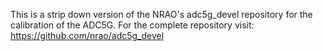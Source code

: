 This is a strip down version of the NRAO's adc5g_devel repository for the calibration of the ADC5G. For the complete repository visit: https://github.com/nrao/adc5g_devel
